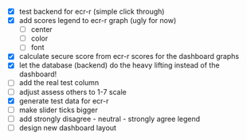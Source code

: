 - [x] test backend for ecr-r (simple click through)
- [x] add scores legend to ecr-r graph (ugly for now)
    - [ ] center
    - [ ] color
    - [ ] font
- [x] calculate secure score from ecr-r scores for the dashboard graphs
- [x] let the database (backend) do the heavy lifting instead of the dashboard!
- [ ] add the real test column
- [ ] adjust assess others to 1-7 scale
- [x] generate test data for ecr-r
- [ ] make slider ticks bigger
- [ ] add strongly disagree - neutral - strongly agree legend
- [ ] design new dashboard layout
